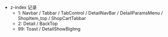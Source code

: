 * z-index 记录
  * 1: Navbar / Tabbar / TabControl / DetailNavBar / DetailParamsMenu / ShopItem_top / ShopCartTabbar
  * 2: Detail / BackTop
  * 99: Toast / DetailShowBigImg